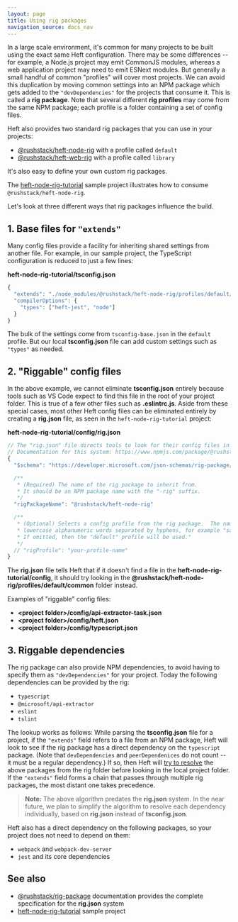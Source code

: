 ```yaml
---
layout: page
title: Using rig packages
navigation_source: docs_nav
---
```


In a large scale environment, it's common for many projects to be built using the exact same Heft configuration.
There may be some differences -- for example, a Node.js project may emit CommonJS modules, whereas a web application
project may need to emit ESNext modules.  But generally a small handful of common "profiles" will cover most projects.
We can avoid this duplication by moving common settings into an NPM package which gets added to the `"devDependencies"`
for the projects that consume it.  This is called a **rig package**.  Note that several different **rig profiles** may
come from the same NPM package; each profile is a folder containing a set of config files.

Heft also provides two standard rig packages that you can use in your projects:

- [@rushstack/heft-node-rig](https://www.npmjs.com/package/@rushstack/heft-node-rig) with a profile called `default`
- [@rushstack/heft-web-rig](https://www.npmjs.com/package/@rushstack/heft-web-rig) with a profile called `library`

It's also easy to define your own custom rig packages.

The [heft-node-rig-tutorial](https://github.com/microsoft/rushstack/tree/master/tutorials/heft-node-rig-tutorial)
sample project illustrates how to consume `@rushstack/heft-node-rig`.

Let's look at three different ways that rig packages influence the build.


## 1. Base files for `"extends"`

Many config files provide a facility for inheriting shared settings from another file.  For example, in our
sample project, the TypeScript configuration is reduced to just a few lines:

**heft-node-rig-tutorial/tsconfig.json**
```js
{
  "extends": "./node_modules/@rushstack/heft-node-rig/profiles/default/tsconfig-base.json",
  "compilerOptions": {
    "types": ["heft-jest", "node"]
  }
}
```

The bulk of the settings come from `tsconfig-base.json` in the `default` profile.  But our local **tsconfig.json**
file can add custom settings such as `"types"` as needed.


## 2. "Riggable" config files

In the above example, we cannot eliminate **tsconfig.json** entirely because tools such as VS Code expect to find
this file in the root of your project folder.  This is true of a few other files such as **.eslintrc.js**.
Aside from these special cases, most other Heft config files can be eliminated entirely by creating a **rig.json**
file, as seen in the `heft-node-rig-tutorial` project:

**heft-node-rig-tutorial/config/rig.json**
```js
// The "rig.json" file directs tools to look for their config files in an external package.
// Documentation for this system: https://www.npmjs.com/package/@rushstack/rig-package
{
  "$schema": "https://developer.microsoft.com/json-schemas/rig-package/rig.schema.json",

  /**
   * (Required) The name of the rig package to inherit from.
   * It should be an NPM package name with the "-rig" suffix.
   */
  "rigPackageName": "@rushstack/heft-node-rig"

  /**
   * (Optional) Selects a config profile from the rig package.  The name must consist of
   * lowercase alphanumeric words separated by hyphens, for example "sample-profile".
   * If omitted, then the "default" profile will be used."
   */
  // "rigProfile": "your-profile-name"
}
```

The **rig.json** file tells Heft that if it doesn't find a file in the **heft-node-rig-tutorial/config**, it should
try looking in the **@rushstack/heft-node-rig/profiles/default/common** folder instead.

Examples of "riggable" config files:
- **&lt;project folder&gt;/config/api-extractor-task.json**
- **&lt;project folder&gt;/config/heft.json**
- **&lt;project folder&gt;/config/typescript.json**


## 3. Riggable dependencies

The rig package can also provide NPM dependencies, to avoid having to specify them as `"devDependencies"` for
your project.  Today the following dependencies can be provided by the rig:

- `typescript`
- `@microsoft/api-extractor`
- `eslint`
- `tslint`

The lookup works as follows:  While parsing the **tsconfig.json** file for a project, if the `"extends"` field
refers to a file from an NPM package, Heft will look to see if the rig package has a direct dependency on the
`typescript` package.  (Note that `devDependencies` and `peerDependenices` do not count -- it must be a regular
dependency.)  If so, then Heft will [try to resolve](
https://github.com/microsoft/rushstack/blob/master/apps/heft/src/utilities/TaskPackageResolver.ts)
the above packages from the rig folder before looking in the local project folder.  If the `"extends"` field forms
a chain that passes through multiple rig packages, the most distant one takes precedence.

> **Note:** The above algorithm predates the **rig.json** system. In the near future, we plan to simplify the
> algorithm to resolve each dependency individually, based on **rig.json** instead of **tsconfig.json**.

Heft also has a direct dependency on the following packages, so your project does not need to depend on them:

- `webpack` and `webpack-dev-server`
- `jest` and its core dependencies

## See also

- [@rushstack/rig-package](https://www.npmjs.com/package/@rushstack/rig-package) documentation provides the complete specification for the **rig.json** system
- [heft-node-rig-tutorial](https://github.com/microsoft/rushstack/tree/master/tutorials/heft-node-rig-tutorial) sample project
